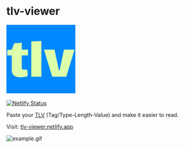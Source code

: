 # tlv-viewer

![logo](./logo.png)


[![Netlify Status](https://api.netlify.com/api/v1/badges/03c22c2e-2f71-47b7-8f73-f9c3be964f75/deploy-status)](https://app.netlify.com/sites/tlv-viewer/deploys)

Paste your [TLV](https://en.wikipedia.org/wiki/Type%E2%80%93length%E2%80%93value) (Tag/Type-Length-Value) and make it easier to read.

Visit: [tlv-viewer.netlify.app](https://tlv-viewer.netlify.app/)


![example.gif](./example.gif)
